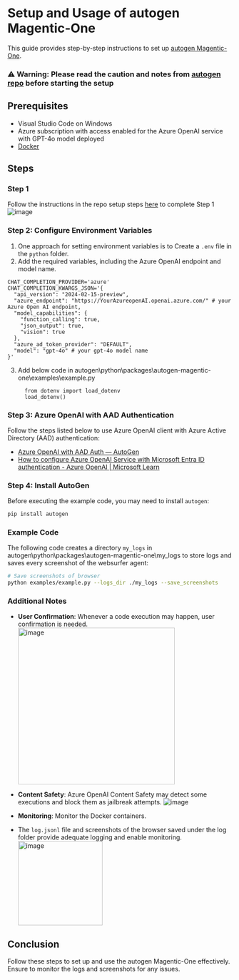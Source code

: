 
# Setup and Usage of autogen Magentic-One

This guide provides step-by-step instructions to set up [autogen Magentic-One](https://github.com/microsoft/autogen/tree/main/python/packages/autogen-magentic-one).
 ###  **⚠️ Warning:** Please read the caution and notes from [autogen repo](https://github.com/microsoft/autogen/tree/main/python/packages/autogen-magentic-one#magentic-one) before starting the setup

## Prerequisites

- Visual Studio Code on Windows
- Azure subscription with access enabled for the Azure OpenAI service with GPT-4o model deployed
- [Docker](https://docs.docker.com/engine/install/)

## Steps

### Step 1

Follow the instructions in the repo setup steps [here](https://github.com/microsoft/autogen/tree/main/python/packages/autogen-magentic-one#setup-and-usage) to complete Step 1
![image](https://github.com/user-attachments/assets/f587c308-a0d8-4a89-a0cc-ad0107388b54)


### Step 2: Configure Environment Variables

1. One approach for setting environment variables is to Create a `.env` file in the `python` folder.
2. Add the required variables, including the Azure OpenAI endpoint and model name.

```env
CHAT_COMPLETION_PROVIDER='azure'
CHAT_COMPLETION_KWARGS_JSON='{
  "api_version": "2024-02-15-preview",
  "azure_endpoint": "https://YourAzureopenAI.openai.azure.com/" # your Azure Open AI endpoint,
  "model_capabilities": {
    "function_calling": true,
    "json_output": true,
    "vision": true
  },
  "azure_ad_token_provider": "DEFAULT",
  "model": "gpt-4o" # your gpt-4o model name
}'
```
3. Add below code in autogen\python\packages\autogen-magentic-one\examples\example.py
    ```
      from dotenv import load_dotenv
      load_dotenv()
    ```
### Step 3: Azure OpenAI with AAD Authentication

Follow the steps listed below to use Azure OpenAI client with Azure Active Directory (AAD) authentication:

- [Azure OpenAI with AAD Auth — AutoGen](https://microsoft.github.io/autogen/dev/user-guide/core-user-guide/cookbook/azure-openai-with-aad-auth.html)
- [How to configure Azure OpenAI Service with Microsoft Entra ID authentication - Azure OpenAI | Microsoft Learn](https://learn.microsoft.com/en-us/azure/ai-services/openai/how-to/managed-identity#chat-completions)

### Step 4: Install AutoGen

Before executing the example code, you may need to install `autogen`:

```bash
pip install autogen
```

### Example Code

The following code creates a directory `my_logs` in autogen\python\packages\autogen-magentic-one\my_logs to store logs and saves every screenshot of the websurfer agent:

```bash
# Save screenshots of browser
python examples/example.py --logs_dir ./my_logs --save_screenshots
```

### Additional Notes

- **User Confirmation**: Whenever a code execution may happen, user confirmation is needed.
  <img width="351" alt="image" src="https://github.com/user-attachments/assets/f85fce2d-6468-4244-9d75-caf989a033db">

- **Content Safety**: Azure OpenAI Content Safety may detect some executions and block them as jailbreak attempts.
   ![image](https://github.com/user-attachments/assets/2c453c5d-8518-46dc-a85f-843ffe3061e4)

- **Monitoring**: Monitor the Docker containers.

- The `log.jsonl` file and screenshots of the browser saved under the log folder provide adequate logging and enable monitoring.
  <img width="189" alt="image" src="https://github.com/user-attachments/assets/bd2b4d89-1ae3-4df9-8c8c-e37da32a7e5e">


## Conclusion

Follow these steps to set up and use the autogen Magentic-One effectively. Ensure to monitor the logs and screenshots for any issues.
